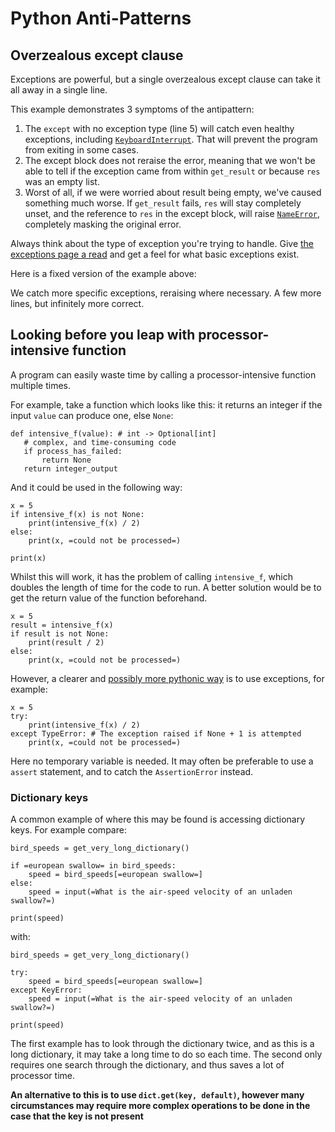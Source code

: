 # Python Anti-Patterns




## Overzealous except clause


Exceptions are powerful, but a single overzealous except clause can take it all away in a single line.

This example demonstrates 3 symptoms of the antipattern:

1. The `except` with no exception type (line 5) will catch even healthy exceptions, including [`KeyboardInterrupt`](https://docs.python.org/2/library/exceptions.html#exceptions.KeyboardInterrupt). That will prevent the program from exiting in some cases.
1. The except block does not reraise the error, meaning that we won't be able to tell if the exception came from within `get_result` or because `res` was an empty list.
1. Worst of all, if we were worried about result being empty, we've caused something much worse. If `get_result` fails, `res` will stay completely unset, and the reference to `res` in the except block, will raise [`NameError`](https://docs.python.org/2/library/exceptions.html#exceptions.NameError), completely masking the original error.

Always think about the type of exception you're trying to handle. Give [the exceptions page a read](https://docs.python.org/2/library/exceptions.html) and get a feel for what basic exceptions exist.

Here is a fixed version of the example above:

We catch more specific exceptions, reraising where necessary. A few more lines, but infinitely more correct.



## Looking before you leap with processor-intensive function


A program can easily waste time by calling a processor-intensive function multiple times.

For example, take a function which looks like this: it returns an integer if the input `value` can produce one, else `None`:

```
def intensive_f(value): # int -> Optional[int]
   # complex, and time-consuming code
   if process_has_failed:
       return None
   return integer_output

```

And it could be used in the following way:

```
x = 5
if intensive_f(x) is not None:
    print(intensive_f(x) / 2)
else:
    print(x, =could not be processed=)

print(x)

```

Whilst this will work, it has the problem of calling `intensive_f`, which doubles the length of time for the code to run. A better solution would be to get the return value of the function beforehand.

```
x = 5
result = intensive_f(x)
if result is not None:
    print(result / 2)
else:
    print(x, =could not be processed=)

```

However, a clearer and [possibly more pythonic way](https://docs.python.org/3/glossary.html#term-eafp) is to use exceptions, for example:

```
x = 5
try:
    print(intensive_f(x) / 2)
except TypeError: # The exception raised if None + 1 is attempted
    print(x, =could not be processed=)

```

Here no temporary variable is needed. It may often be preferable to use a `assert` statement, and to catch the `AssertionError` instead.

### Dictionary keys

A common example of where this may be found is accessing dictionary keys. For example compare:

```
bird_speeds = get_very_long_dictionary()

if =european swallow= in bird_speeds:
    speed = bird_speeds[=european swallow=]
else:
    speed = input(=What is the air-speed velocity of an unladen swallow?=)

print(speed)

```

with:

```
bird_speeds = get_very_long_dictionary()

try:
    speed = bird_speeds[=european swallow=]
except KeyError:
    speed = input(=What is the air-speed velocity of an unladen swallow?=)

print(speed)

```

The first example has to look through the dictionary twice, and as this is a long dictionary, it may take a long time to do so each time. The second only requires one search through the dictionary, and thus saves a lot of processor time.

**An alternative to this is to use `dict.get(key, default)`, however many circumstances may require more complex operations to be done in the case that the key is not present**

